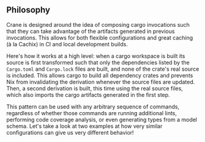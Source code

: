## Philosophy

Crane is designed around the idea of composing cargo invocations such that they
can take advantage of the artifacts generated in previous invocations. This
allows for both flexible configurations and great caching (à la Cachix) in CI
and local development builds.

Here's how it works at a high level: when a cargo workspace is built its source
is first transformed such that only the dependencies listed by the `Cargo.toml`
and `Cargo.lock` files are built, and none of the crate's real source is
included. This allows cargo to build all dependency crates and prevents Nix from
invalidating the derivation whenever the source files are updated. Then, a
second derivation is built, this time using the real source files, which also
imports the cargo artifacts generated in the first step.

This pattern can be used with any arbitrary sequence of commands, regardless of
whether those commands are running additional lints, performing code coverage
analysis, or even generating types from a model schema. Let's take a look at two
examples at how very similar configurations can give us very different behavior!
